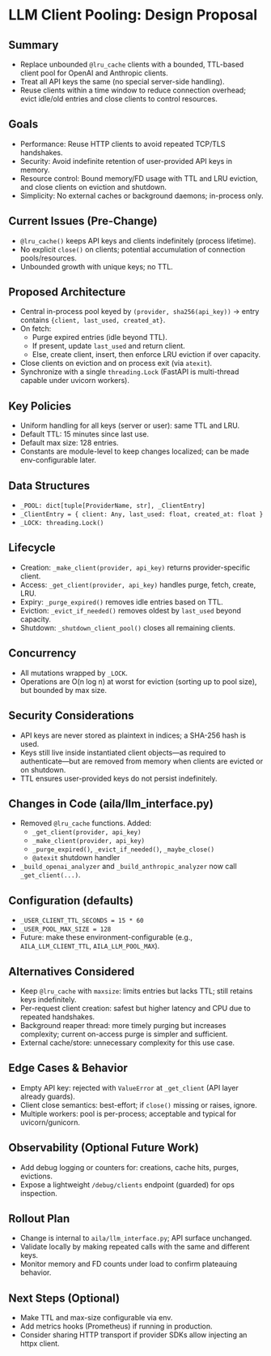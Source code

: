 # LLM Client Pooling: Design Proposal

## Summary
- Replace unbounded `@lru_cache` clients with a bounded, TTL-based client pool for OpenAI and Anthropic clients.
- Treat all API keys the same (no special server-side handling).
- Reuse clients within a time window to reduce connection overhead; evict idle/old entries and close clients to control resources.

## Goals
- Performance: Reuse HTTP clients to avoid repeated TCP/TLS handshakes.
- Security: Avoid indefinite retention of user-provided API keys in memory.
- Resource control: Bound memory/FD usage with TTL and LRU eviction, and close clients on eviction and shutdown.
- Simplicity: No external caches or background daemons; in-process only.

## Current Issues (Pre-Change)
- `@lru_cache()` keeps API keys and clients indefinitely (process lifetime).
- No explicit `close()` on clients; potential accumulation of connection pools/resources.
- Unbounded growth with unique keys; no TTL.

## Proposed Architecture
- Central in-process pool keyed by `(provider, sha256(api_key))` → entry contains `{client, last_used, created_at}`.
- On fetch:
  - Purge expired entries (idle beyond TTL).
  - If present, update `last_used` and return client.
  - Else, create client, insert, then enforce LRU eviction if over capacity.
- Close clients on eviction and on process exit (via `atexit`).
- Synchronize with a single `threading.Lock` (FastAPI is multi-thread capable under uvicorn workers).

## Key Policies
- Uniform handling for all keys (server or user): same TTL and LRU.
- Default TTL: 15 minutes since last use.
- Default max size: 128 entries.
- Constants are module-level to keep changes localized; can be made env-configurable later.

## Data Structures
- `_POOL: dict[tuple[ProviderName, str], _ClientEntry]`
- `_ClientEntry = { client: Any, last_used: float, created_at: float }`
- `_LOCK: threading.Lock()`

## Lifecycle
- Creation: `_make_client(provider, api_key)` returns provider-specific client.
- Access: `_get_client(provider, api_key)` handles purge, fetch, create, LRU.
- Expiry: `_purge_expired()` removes idle entries based on TTL.
- Eviction: `_evict_if_needed()` removes oldest by `last_used` beyond capacity.
- Shutdown: `_shutdown_client_pool()` closes all remaining clients.

## Concurrency
- All mutations wrapped by `_LOCK`.
- Operations are O(n log n) at worst for eviction (sorting up to pool size), but bounded by max size.

## Security Considerations
- API keys are never stored as plaintext in indices; a SHA-256 hash is used.
- Keys still live inside instantiated client objects—as required to authenticate—but are removed from memory when clients are evicted or on shutdown.
- TTL ensures user-provided keys do not persist indefinitely.

## Changes in Code (aila/llm_interface.py)
- Removed `@lru_cache` functions. Added:
  - `_get_client(provider, api_key)`
  - `_make_client(provider, api_key)`
  - `_purge_expired()`, `_evict_if_needed()`, `_maybe_close()`
  - `@atexit` shutdown handler
- `_build_openai_analyzer` and `_build_anthropic_analyzer` now call `_get_client(...)`.

## Configuration (defaults)
- `_USER_CLIENT_TTL_SECONDS = 15 * 60`
- `_USER_POOL_MAX_SIZE = 128`
- Future: make these environment-configurable (e.g., `AILA_LLM_CLIENT_TTL`, `AILA_LLM_POOL_MAX`).

## Alternatives Considered
- Keep `@lru_cache` with `maxsize`: limits entries but lacks TTL; still retains keys indefinitely.
- Per-request client creation: safest but higher latency and CPU due to repeated handshakes.
- Background reaper thread: more timely purging but increases complexity; current on-access purge is simpler and sufficient.
- External cache/store: unnecessary complexity for this use case.

## Edge Cases & Behavior
- Empty API key: rejected with `ValueError` at `_get_client` (API layer already guards).
- Client close semantics: best-effort; if `close()` missing or raises, ignore.
- Multiple workers: pool is per-process; acceptable and typical for uvicorn/gunicorn.

## Observability (Optional Future Work)
- Add debug logging or counters for: creations, cache hits, purges, evictions.
- Expose a lightweight `/debug/clients` endpoint (guarded) for ops inspection.

## Rollout Plan
- Change is internal to `aila/llm_interface.py`; API surface unchanged.
- Validate locally by making repeated calls with the same and different keys.
- Monitor memory and FD counts under load to confirm plateauing behavior.

## Next Steps (Optional)
- Make TTL and max-size configurable via env.
- Add metrics hooks (Prometheus) if running in production.
- Consider sharing HTTP transport if provider SDKs allow injecting an httpx client.

